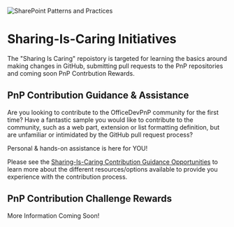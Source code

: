 ![SharePoint Patterns and Practices](https://devofficecdn.azureedge.net/media/Default/PnP/sppnp.png)

# Sharing-Is-Caring Initiatives
The "Sharing Is Caring" repoistory is targeted for learning the basics around making changes in GitHub, submitting pull requests to the PnP repositories and coming soon PnP Contrbution Rewards.

## PnP Contribution Guidance & Assistance
Are you looking to contribute to the OfficeDevPnP community for the first time? Have a fantastic sample you would like to contribute to the community, such as a web part, extension or list formatting definition, but are unfamiliar or intimidated by the GitHub pull request process?

Personal & hands-on assistance is here for YOU! 

Please see the [Sharing-Is-Caring Contribution Guidance Opportunities](pnp-sic-contribution-guidance.md) to learn more about the different resources/options available to provide you experience with the contribution process. 


## PnP Contribution Challenge Rewards
More Information Coming Soon!
